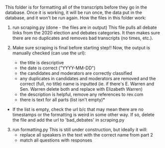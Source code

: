 This folder is for formatting all of the transcripts before they go in the database. Once it is working, it will be run once, the data put in the database, and it won't be run again. 
How the files in this folder work:

1. run scraping.py (done - the files are in output)
This file pulls all debate links from the 2020 election and debates categories. It then makes sure there are no duplicates and removes bad transcripts (no times, etc.).
   
2. Make sure scraping is final before starting step!! Now, the output is manually checked (can use the url):
    - the title is descriptive
    - the date is correct ("YYYY-MM-DD")
    - the candidates and moderators are correctly classified
    - any duplicates in candidates and moderators are removed and the correct (full, no title) name is inputted (ie. if there's E. Warren and Sen. Warren delete both and replace with Elizabeth Warren)
    - the description is helpful, remove any references to rev.com
    - there is text for all parts (list isn't empty)* 
* If the list is empty, check the url b/c that may mean there are no timestamps or the formatting is weird in some other way. If so, delete the file and add the url to 'bad_debates' in scraping.py

3. run formatting.py
This is still under construction, but ideally it will:
    - replace all speakers in the text with the correct name from part 2
    - match all questions with responses
